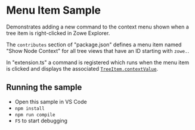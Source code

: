 # Menu Item Sample

Demonstrates adding a new command to the context menu shown when a tree item is right-clicked in Zowe Explorer.

The `contributes` section of "package.json" defines a menu item named "Show Node Context" for all tree views that have an ID starting with `zowe.`.

In "extension.ts" a command is registered which runs when the menu item is clicked and displays the associated [`TreeItem.contextValue`](https://code.visualstudio.com/api/references/vscode-api#TreeItem).

## Running the sample

- Open this sample in VS Code
- `npm install`
- `npm run compile`
- `F5` to start debugging
